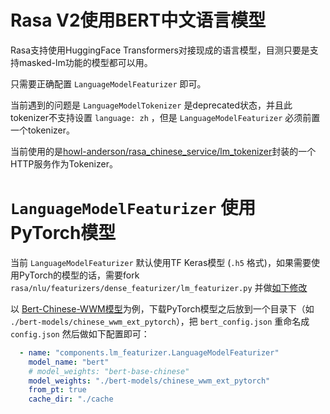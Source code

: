 # Rasa V2使用BERT中文语言模型

Rasa支持使用HuggingFace Transformers对接现成的语言模型，目测只要是支持masked-lm功能的模型都可以用。

只需要正确配置 `LanguageModelFeaturizer` 即可。

当前遇到的问题是 `LanguageModelTokenizer` 是deprecated状态，并且此tokenizer不支持设置 `language: zh` ，但是 `LanguageModelFeaturizer` 必须前置一个tokenizer。

当前使用的是[howl-anderson/rasa_chinese_service/lm_tokenizer](https://github.com/howl-anderson/rasa_chinese_service/pull/1)封装的一个HTTP服务作为Tokenizer。

# `LanguageModelFeaturizer` 使用PyTorch模型

当前 `LanguageModelFeaturizer` 默认使用TF Keras模型 (`.h5` 格式)，如果需要使用PyTorch的模型的话，需要fork `rasa/nlu/featurizers/dense_featurizer/lm_featurizer.py` 并做[如下修改](https://github.com/lhr0909/rasa-v2-nlu-bert-chinese/commit/2a431adde81095f705858925b02ecf07a932fda4)

以 [Bert-Chinese-WWM模型](https://github.com/ymcui/Chinese-BERT-wwm)为例，下载PyTorch模型之后放到一个目录下（如 `./bert-models/chinese_wwm_ext_pytorch`），把 `bert_config.json` 重命名成 `config.json` 然后做如下配置即可：

```yaml
  - name: "components.lm_featurizer.LanguageModelFeaturizer"
    model_name: "bert"
    # model_weights: "bert-base-chinese"
    model_weights: "./bert-models/chinese_wwm_ext_pytorch"
    from_pt: true
    cache_dir: "./cache
```